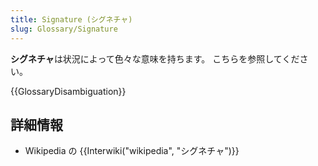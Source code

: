 ```yaml
---
title: Signature (シグネチャ)
slug: Glossary/Signature
---
```

**シグネチャ**は状況によって色々な意味を持ちます。
こちらを参照してください。

{{GlossaryDisambiguation}}

## 詳細情報

- Wikipedia の {{Interwiki("wikipedia", "シグネチャ")}}
